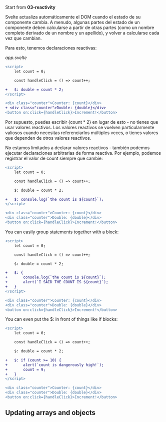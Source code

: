 Start from **03-reactivity**

Svelte actualiza automáticamente el DOM cuando el estado de su componente cambia. A menudo, algunas partes del estado de un componente deben calcularse a partir de otras partes (como un nombre completo derivado de un nombre y un apellido), y volver a calcularse cada vez que cambian.

Para esto, tenemos declaraciones reactivas:

_app.svelte_

```diff
<script>
	let count = 0;

	const handleClick = () => count++;

+	$: double = count * 2;
</script>

<div class="counter">Counter: {count}</div>
+ <div class="counter">Double: {double}</div>
<button on:click={handleClick}>Increment!</button>
```

Por supuesto, puedes escribir {count * 2} en lugar de esto - no tienes que usar valores reactivos. Los valores reactivos se vuelven particularmente valiosos cuando necesitas referenciarlos múltiples veces, o tienes valores que dependen de otros valores reactivos.

No estamos limitados a declarar valores reactivos - también podemos ejecutar declaraciones arbitrarias de forma reactiva. Por ejemplo, podemos registrar el valor de count siempre que cambie:

```diff
<script>
	let count = 0;

	const handleClick = () => count++;

	$: double = count * 2;

+	$: console.log(`the count is ${count}`);
</script>

<div class="counter">Counter: {count}</div>
<div class="counter">Double: {double}</div>
<button on:click={handleClick}>Increment!</button>
```

You can easily group statements together with a block:

```diff
<script>
	let count = 0;

	const handleClick = () => count++;

	$: double = count * 2;

+   $: {
+   	console.log(`the count is ${count}`);
+   	alert(`I SAID THE COUNT IS ${count}`);
+   }
</script>

<div class="counter">Counter: {count}</div>
<div class="counter">Double: {double}</div>
<button on:click={handleClick}>Increment!</button>
```

You can even put the $: in front of things like if blocks:

```diff
<script>
	let count = 0;

	const handleClick = () => count++;

	$: double = count * 2;

+   $: if (count >= 10) {
+   	alert(`count is dangerously high!`);
+   	count = 9;
+   }
</script>

<div class="counter">Counter: {count}</div>
<div class="counter">Double: {double}</div>
<button on:click={handleClick}>Increment!</button>
```

## Updating arrays and objects

